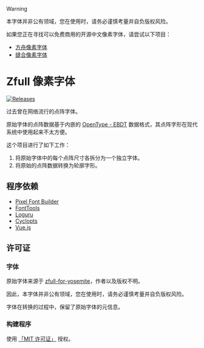 > [!WARNING]
> 
> 本字体并非公有领域，您在使用时，请务必谨慎考量并自负版权风险。
> 
> 如果您正在寻找可以免费商用的开源中文像素字体，请尝试以下项目：
>
> - [方舟像素字体](https://github.com/TakWolf/ark-pixel-font)
> - [缝合像素字体](https://github.com/TakWolf/fusion-pixel-font)

# Zfull 像素字体

[![Releases](https://img.shields.io/github/v/release/TakWolf/zfull-pixel-font)](https://github.com/TakWolf/zfull-pixel-font/releases)

过去曾在网络流行的点阵字体。

原始字体的点阵数据基于内嵌的 [OpenType - EBDT](https://learn.microsoft.com/en-us/typography/opentype/spec/ebdt) 数据格式，其点阵字形在现代系统中使用起来不太方便。

这个项目进行了如下工作：

1. 将原始字体中的每个点阵尺寸各拆分为一个独立字体。
2. 将原始的点阵数据转换为轮廓字形。

## 程序依赖

- [Pixel Font Builder](https://github.com/TakWolf/pixel-font-builder)
- [FontTools](https://github.com/fonttools/fonttools)
- [Loguru](https://github.com/Delgan/loguru)
- [Cyclopts](https://github.com/BrianPugh/cyclopts)
- [Vue.js](https://cn.vuejs.org)

## 许可证

### 字体

原始字体来源于 [zfull-for-yosemite](https://github.com/andot/zfull-for-yosemite/tree/master/fonts)，作者以及版权不明。

因此，本字体并非公有领域，您在使用时，请务必谨慎考量并自负版权风险。

字体在转换的过程中，保留了原始字体的元信息。

### 构建程序

使用 [「MIT 许可证」](LICENSE-MIT) 授权。
